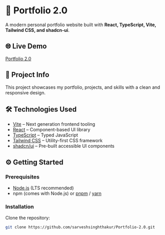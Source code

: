 # 🚀 Portfolio 2.0

A modern personal portfolio website built with **React, TypeScript, Vite, Tailwind CSS, and shadcn-ui**.

## 🌐 Live Demo

[Portfolio 2.0](https://portfolio-2-0-msn764sse-sars-projects-d2931c00.vercel.app)

## 📂 Project Info

This project showcases my portfolio, projects, and skills with a clean and responsive design.

## 🛠️ Technologies Used

- [Vite](https://vitejs.dev/) – Next generation frontend tooling
- [React](https://react.dev/) – Component-based UI library
- [TypeScript](https://www.typescriptlang.org/) – Typed JavaScript
- [Tailwind CSS](https://tailwindcss.com/) – Utility-first CSS framework
- [shadcn/ui](https://ui.shadcn.com/) – Pre-built accessible UI components

## ⚙️ Getting Started

### Prerequisites

- [Node.js](https://nodejs.org/) (LTS recommended)
- npm (comes with Node.js) or [pnpm](https://pnpm.io/) / [yarn](https://yarnpkg.com/)

### Installation

Clone the repository:

```sh
git clone https://github.com/sarveshsinghthakur/Portfolio-2.0.git
